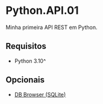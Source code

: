 # Python.API.01
 Minha primeira API REST em Python.

## Requisitos

- Python 3.10^

## Opcionais

- [DB Browser (SQLite)](https://sqlitebrowser.org/)